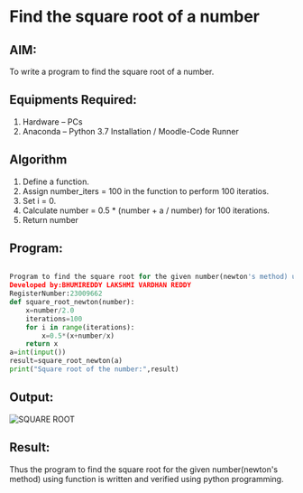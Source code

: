 # Find the square root of a number

## AIM:
To write a program to find the square root of a number.

## Equipments Required:
1. Hardware – PCs
2. Anaconda – Python 3.7 Installation / Moodle-Code Runner

## Algorithm
1. Define a function.
2. Assign number_iters = 100 in the function to perform 100 iteratios.
3. Set i = 0.
4. Calculate  number = 0.5 * (number + a / number) for 100 iterations.
5. Return number

## Program:
```python

Program to find the square root for the given number(newton's method) using function.
Developed by:BHUMIREDDY LAKSHMI VARDHAN REDDY 
RegisterNumber:23009662
def square_root_newton(number):
    x=number/2.0
    iterations=100
    for i in range(iterations):
        x=0.5*(x+number/x)
    return x
a=int(input())
result=square_root_newton(a)
print("Square root of the number:",result)

```
## Output:
![SQUARE ROOT](https://github.com/BhumireddyLakshmivardhanreddy/Square-root-of-a-number/assets/148514637/6a3c4622-0d27-43b9-89ca-19ad787690fa)
## Result:
Thus the program to find the square root for the given number(newton's method) using function is written and verified using python programming.
